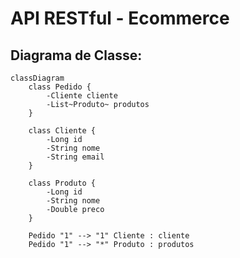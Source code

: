 # API RESTful - Ecommerce 

## Diagrama de Classe:

```mermaid
classDiagram
    class Pedido {
        -Cliente cliente
        -List~Produto~ produtos
    }

    class Cliente {
        -Long id
        -String nome
        -String email
    }

    class Produto {
        -Long id
        -String nome
        -Double preco
    }

    Pedido "1" --> "1" Cliente : cliente
    Pedido "1" --> "*" Produto : produtos
```
